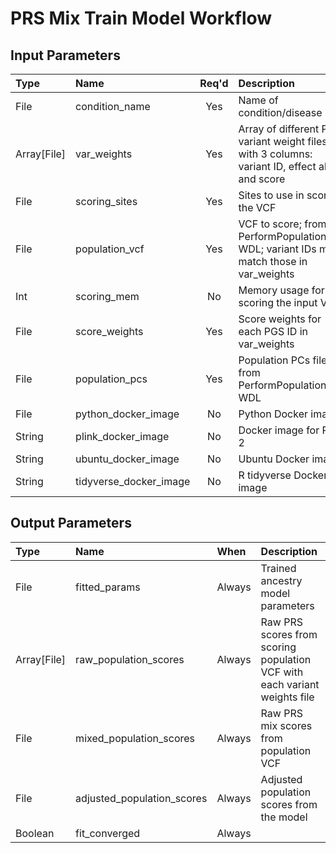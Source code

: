 # PRS Mix Train Model Workflow

## Input Parameters

| Type | Name | Req'd | Description | Default Value |
| :--- | :--- | :---: | :--- | :--- |
| File | condition_name | Yes | Name of condition/disease | |
| Array[File] | var_weights | Yes | Array of different PGS variant weight files, with 3 columns: variant ID, effect allele, and score | |
| File | scoring_sites | Yes | Sites to use in scoring the VCF | |
| File | population_vcf | Yes | VCF to score; from PerformPopulationPCA WDL; variant IDs much match those in var_weights | |
| Int | scoring_mem | No | Memory usage for scoring the input VCF | 8 |
| File | score_weights | Yes | Score weights for each PGS ID in var_weights | |
| File | population_pcs | Yes | Population PCs file from PerformPopulationPCA WDL | |
| File | python_docker_image | No | Python Docker image | "python:3.9.10" |
| String | plink_docker_image | No | Docker image for Plink 2 | us.gcr.io/broad-dsde-methods/plink2_docker@sha256:4455bf22ada6769ef00ed0509b278130ed98b6172c91de69b5bc2045a60de124 |
| String | ubuntu_docker_image | No | Ubuntu Docker image | "ubuntu:21.10" |
| String | tidyverse_docker_image | No | R tidyverse Docker image | "rocker/tidyverse@sha256:0adaf2b74b0aa79dada2e829481fa63207d15cd73fc1d8afc37e36b03778f7e1" |

## Output Parameters

| Type | Name | When | Description |
| :--- | :--- | :--- | :--- |
| File | fitted_params | Always | Trained ancestry model parameters |
| Array[File] | raw_population_scores | Always | Raw PRS scores from scoring population VCF with each variant weights file |
| File | mixed_population_scores | Always | Raw PRS mix scores from population VCF |
| File | adjusted_population_scores | Always | Adjusted population scores from the model |
| Boolean | fit_converged | Always | |
